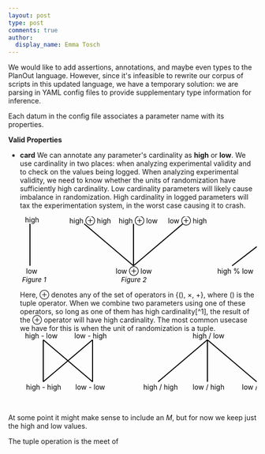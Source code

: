 ```yaml
---
layout: post
type: post
comments: true
author:
  display_name: Emma Tosch
---
```


We would like to add assertions, annotations, and maybe even types to the PlanOut language. However, since it's infeasible to rewrite our corpus of scripts in this updated language, we have a temporary solution: we are parsing in YAML config files to provide supplementary type information for inference.

<!--summary-->

Each datum in the config file associates a parameter name with its properties.

**Valid Properties**

* **card** We can annotate any parameter's cardinality as **high** or **low**. We use cardinality in two places: when analyzing experimental validity and to check on the values being logged. When analyzing experimental validity, we need to know whether the units of randomization have sufficiently high cardinality. Low cardinality parameters will likely cause imbalance in randomization. High cardinality in logged parameters will tax the experimentation system, in the worst case causing it to crash. 

	<svg height="150" width="100%">
	<!--basic lattice-->
	<text x="10" y="12">high</text>
	<line x1="20" x2="20" y1="15" y2="100" style="stroke:black;stroke-width:2"></line>
	<text x="12" y="116">low</text>
	<a href="#fig1" id="fig1"><text x="4" y="133" style="font-style:italic;font-size:10pt">Figure 1</text></a>
	<!--tuple-->
	<text x="100" y="14">high &oplus; high</text>
	<text x="200" y="14">high &oplus; low</text>
	<text x="300" y="14">low &oplus; high</text>
	<line x1="230" x2="230" y1="15" y2="100" style="stroke:black;stroke-width:2"></line>
	<line x2="230" y2="100" x1="130" y1="15" style="stroke:black;stroke-width:2"></line>
	<line x2="230" y2="100" x1="330" y1="15" style="stroke:black;stroke-width:2"></line>
	<text x="194" y="116">low &oplus; low</text>
	<a id="fig2" href="#fig2"><text x="205" y="133" style="font-style:italic;font-size:10pt">Figure 2</text></a>
	<!--logging vars-->
	<text x="500" y="14">high % high</text> 
	<text x="400" y="116">high % low</text>
	<text x="500" y="116">low % high</text>
	<text x="600" y="116">low % low</text>
	<line x1="540" y1="15" x2="430" y2="100" style="stroke:black;stroke-width:2"></line>
	<line x1="540" y1="15" x2="540" y2="100" style="stroke:black;stroke-width:2"></line>
	<line x1="540" y1="15" x2="660" y2="100" style="stroke:black;stroke-width:2"></line>
		<a id="fig3" href="#fig3"><text x="515" y="133" style="font-style:italic;font-size:10pt">Figure 3</text></a></svg>
	Here, &oplus; denotes any of the set of operators in {(), &times;, +}, where () is the tuple operator. When we combine two parameters using one of these operators, so long as one of them has high cardinality[^1], the result of the &oplus; operator will have high cardinality. The most common usecase we have for this is when the unit of randomization is a tuple. 

	<svg height="150" width="100%">
	<!--subtraction-->
	<text x="10" y="12">high - low</text>
	<text x="110" y="12">low - high</text>
	<text x="12" y="116">high - high</text>
	<text x="112" y="116">low - low</text>
	<line x1="47" y1="15" x2="47" y2="100" style="stroke:black;stroke-width:2"></line>
	<line x1="147" y1="15" x2="147" y2="100" style="stroke:black;stroke-width:2"></line>
	<line x1="47" y1="15" x2="147" y2="100" style="stroke:black;stroke-width:2"></line>
	<line x1="147" y1="15" x2="47" y2="100" style="stroke:black;stroke-width:2"></line>
	<!--division-->
	<text x="350" y="12">high / low</text>
	<text x="250" y="116">high / high</text>
	<text x="350" y="116">low / high</text>
	<text x="450" y="116">low / low</text>
	<line x1="280" y1="100" x2="380" y2="15" style="stroke:black;stroke-width:2"></line>
	<line x1="380" y1="100" x2="380" y2="15" style="stroke:black;stroke-width:2"></line>
	<line x1="480" y1="100" x2="380" y2="15" style="stroke:black;stroke-width:2"></line>
	<svg>

<!-- <text x="100" y="12">independent</text> -->
<!-- <line id="asdf" x1="150" x2="150" y1="15" y2="100" style="stroke:black;stroke-width:2"></line><text x="110" y="112">dependent</text> -->



At some point it might make sense to include an *M*, but for now we keep just the high and low values.


The tuple operation is the meet of 

[^1]: Note that although it might be possible to multiply two low cardinality parameters and get back a high cardinality one, in the worst case this is not likely. Since our static analyses are conservative, we assume that the product of two low-cardinality operators also has low cardinality

